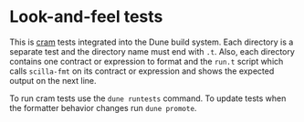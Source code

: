 # Look-and-feel tests

This is [cram](https://dune.readthedocs.io/en/stable/tests.html#cram-tests-1) tests
integrated into the Dune build system.
Each directory is a separate test and the directory name must end with `.t`.
Also, each directory contains one contract or expression to format
and the `run.t` script which calls `scilla-fmt` on its contract or expression
and shows the expected output on the next line.

To run cram tests use the `dune runtests` command.
To update tests when the formatter behavior changes run `dune promote`.
